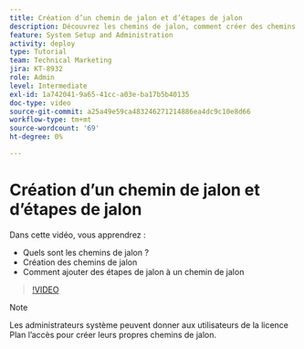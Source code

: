 ```yaml
---
title: Création d’un chemin de jalon et d’étapes de jalon
description: Découvrez les chemins de jalon, comment créer des chemins de jalon et comment ajouter des étapes de jalon.
feature: System Setup and Administration
activity: deploy
type: Tutorial
team: Technical Marketing
jira: KT-8932
role: Admin
level: Intermediate
exl-id: 1a742041-9a65-41cc-a03e-ba17b5b40135
doc-type: video
source-git-commit: a25a49e59ca483246271214886ea4dc9c10e8d66
workflow-type: tm+mt
source-wordcount: '69'
ht-degree: 0%

---
```


# Création d’un chemin de jalon et d’étapes de jalon

Dans cette vidéo, vous apprendrez :

* Quels sont les chemins de jalon ?
* Création des chemins de jalon
* Comment ajouter des étapes de jalon à un chemin de jalon

>[!VIDEO](https://video.tv.adobe.com/v/335204/?quality=12&learn=on)

>[!NOTE]
>
>Les administrateurs système peuvent donner aux utilisateurs de la licence Plan l’accès pour créer leurs propres chemins de jalon.
